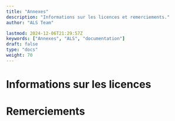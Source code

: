 ```yaml
---
title: "Annexes"
description: "Informations sur les licences et remerciements."
author: "ALS Team"

lastmod: 2024-12-06T21:29:57Z
keywords: ["Annexes", "ALS", "documentation"]
draft: false
type: "docs"
weight: 70
---
```



# Informations sur les licences
# Remerciements

